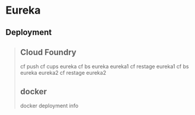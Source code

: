 Eureka
=
Deployment
-
> ## Cloud Foundry
> cf push
cf cups eureka
cf bs eureka eureka1
cf restage eureka1
cf bs eureka eureka2
cf restage eureka2
> ## docker
> docker deployment info